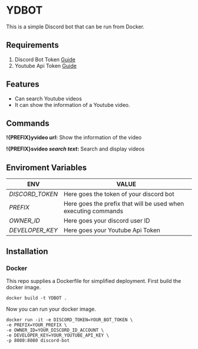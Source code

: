 # YDBOT

This is a simple Discord bot that can be run from Docker.

## Requirements

 1. Discord Bot Token [Guide](https://discordjs.guide/preparations/setting-up-a-bot-application.html#creating-your-bot)
 2. Youtube Api Token [Guide](https://blog.hubspot.com/website/how-to-get-youtube-api-key)

## Features

- Can search Youtube videos
- It can show the information of a Youtube video.

## Commands

**!{PREFIX}yvideo _url_:** Show the information of the video

**!{PREFIX}svideo _search text_:** Search and display videos

## Enviroment Variables

ENV | VALUE
--- | ---
_DISCORD_TOKEN_ | Here goes the token of your discord bot
_PREFIX_  | Here goes the prefix that will be used when executing commands
_OWNER_ID_ | Here goes your discord user ID
_DEVELOPER_KEY_  | Here goes your Youtube Api Token

## Installation

### Docker

This repo supplies a Dockerfile for simplified deployment.
First build the docker image.

```console
docker build -t YDBOT .
```

Now you can run your docker image.

```console
docker run -it -e DISCORD_TOKEN=YOUR_BOT_TOKEN \ 
-e PREFIX=YOUR_PREFIX \ 
-e OWNER_ID=YOUR_DISCORD_ID_ACCOUNT \
-e DEVELOPER_KEY=YOUR_YOUTUBE_API_KEY \
-p 8080:8080 discord-bot
```
